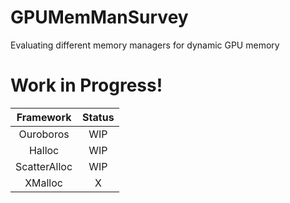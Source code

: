 # GPUMemManSurvey
Evaluating different memory managers for dynamic GPU memory

# Work in Progress!

| Framework | Status |
|:---:|:---:|
| Ouroboros | WIP |
| Halloc | WIP |
| ScatterAlloc | WIP |
| XMalloc | X |